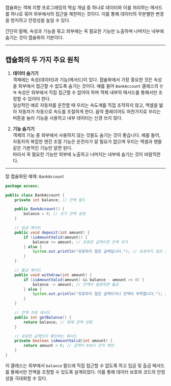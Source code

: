 캡슐화는 객체 지향 프로그래밍의 핵심 개념 중 하나로 데이터와 이를 처리하는 메서드를 하나로 묶어 외부에서의 접근을 제한하는 것이다. 이를 통해 데이터의 무분별한 변경을 방지하고 안정성을 높일 수 있다.

간단히 말해, 속성과 기능을 묶고 외부에는 꼭 필요한 기능만 노출하며 나머지는 내부에 숨기는 것이 캡슐화의 기본이다.

---

## 캡슐화의 두 가지 주요 원칙

1. **데이터 숨기기**  
    객체에는 속성(데이터)과 기능(메서드)이 있다. 캡슐화에서 가장 중요한 것은 속성을 외부에서 접근할 수 없도록 숨기는 것이다. 예를 들어 `BankAccount` 클래스의 `잔액` 속성은 외부에서 직접 접근할 수 없어야 하며 객체 내부의 메서드를 통해서만 조정할 수 있어야 한다.  
	일상적인 예로 자동차를 운전할 때 우리는 속도계를 직접 조작하지 않고, 엑셀을 밟아 자동차가 자동으로 속도를 조절하게 한다. 음악 플레이어도 마찬가지로 우리는 버튼을 눌러 기능을 사용하고 내부 데이터는 신경 쓰지 않다.
    
2. **기능 숨기기**  
    객체의 기능 중 외부에서 사용하지 않는 것들도 숨기는 것이 좋습니다. 예를 들어, 자동차의 복잡한 엔진 조절 기능은 운전자가 알 필요가 없으며 우리는 엑셀과 핸들 같은 기본적인 기능만 알면 된다.  
    따라서 꼭 필요한 기능만 외부에 노출하고 나머지는 내부에 숨기는 것이 바람직한다.
    
------------------------------------------------------------------------
잘 캡슐화된 예제: `BankAccount`
``` java
package access;

public class BankAccount {
    private int balance; // 잔액 필드

    public BankAccount() {
        balance = 0; // 초기 잔액 설정
    }

    // 입금 메서드
    public void deposit(int amount) {
        if (isAmountValid(amount)) {
            balance += amount; // 유효한 금액이면 잔액 추가
        } else {
            System.out.println("유효하지 않은 금액입니다."); // 유효하지 않은 금액 처리
        }
    }

    // 출금 메서드
    public void withdraw(int amount) {
        if (isAmountValid(amount) && balance - amount >= 0) {
            balance -= amount; // 잔액이 충분하면 출금
        } else {
            System.out.println("유효하지 않은 금액이거나 잔액이 부족합니다."); // 유효하지 않은 출금 처리
        }
    }

    // 잔액 조회 메서드
    public int getBalance() {
        return balance; // 현재 잔액 반환
    }

    // 유효한 금액인지 확인하는 메서드
    private boolean isAmountValid(int amount) {
        return amount > 0; // 금액이 0보다 큰지 확인
    }
}
```
이 클래스는 외부에서 `balance` 필드에 직접 접근할 수 없도록 하고 입금 및 출금 메서드를 통해서만 잔액을 조정할 수 있도록 설계되었다. 이를 통해 데이터 보호와 코드의 안정성을 극대화할 수 있다.

